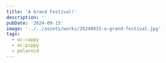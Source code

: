 ```yaml
---
title: 'A Grand Festival!'
description: ''
pubDate: '2024-09-15'
image: '../../assets/works/20240915-a-grand-festival.jpg'
tags:
  - oc:cappy
  - oc:pippy
  - polaroid
---
```

